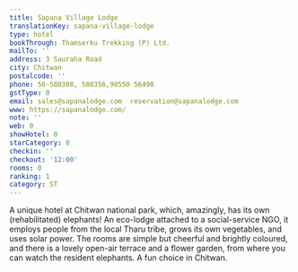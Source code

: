 ```yaml
---
title: Sapana Village Lodge
translationKey: sapana-village-lodge
type: hotel
bookThrough: Thamserku Trekking (P) Ltd.
mailTo: ''
address: 3 Sauraha Road
city: Chitwan
postalcode: ''
phone: 56-580308, 580356,98550 56498
gstType: 0
email: sales@sapanalodge.com  reservation@sapanalodge.com
www: https://sapanalodge.com/
note: ''
web: 0
showHotel: 0
starCategory: 0
checkin: ''
checkout: '12:00'
rooms: 0
ranking: 1
category: ST
---
```


A unique hotel at Chitwan national park, which, amazingly, has its own (rehabilitated) elephants! An eco-lodge attached to a social-service NGO, it employs people from the local Tharu tribe, grows its own vegetables, and uses solar power. The rooms are simple but cheerful and brightly coloured, and there is a lovely open-air terrace and a flower garden, from where you can watch the resident elephants. A fun choice in Chitwan.